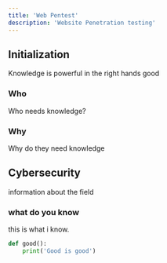 ```yaml
---
title: 'Web Pentest'
description: 'Website Penetration testing'
---
```


## Initialization

Knowledge is powerful in the right hands
good

### Who
Who needs knowledge?

### Why
Why do they need knowledge

## Cybersecurity
information about the field

### what do you know
this is what i know.

```python
def good():
    print('Good is good')
```


